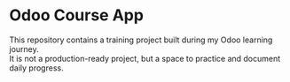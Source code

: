 # Odoo Course App

This repository contains a training project built during my Odoo learning journey.  
It is not a production-ready project, but a space to practice and document daily progress.  

